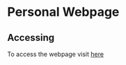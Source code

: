 # Personal Webpage 

## Accessing

To access the webpage visit [here](https://www.cs.odu.edu/~njenning) 
